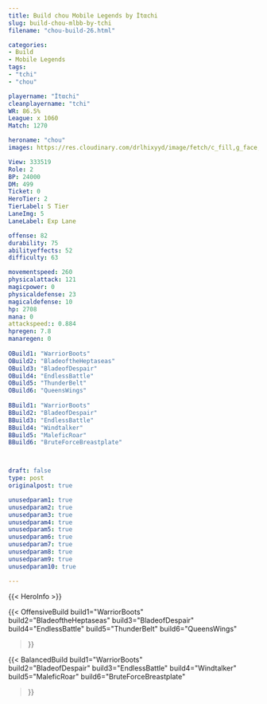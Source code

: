 ```yaml
---
title: Build chou Mobile Legends by İtαchi
slug: build-chou-mlbb-by-tchi
filename: "chou-build-26.html"

categories: 
- Build 
- Mobile Legends
tags: 
- "tchi"
- "chou"

playername: "İtαchi"
cleanplayername: "tchi"
WR: 86.5%
League: x 1060
Match: 1270 

heroname: "chou"
images: https://res.cloudinary.com/drlhixyyd/image/fetch/c_fill,g_face,f_auto/https://cdn2-build.mobagenie.my.id/p/images/banner/full/chou.jpg

View: 333519 
Role: 2 
BP: 24000
DM: 499 
Ticket: 0 
HeroTier: 2 
TierLabel: S Tier 
LaneImg: 5
LaneLabel: Exp Lane

offense: 82 
durability: 75 
abilityeffects: 52 
difficulty: 63 

movementspeed: 260
physicalattack: 121
magicpower: 0
physicaldefense: 23
magicaldefense: 10
hp: 2708
mana: 0
attackspeed:: 0.884
hpregen: 7.8
manaregen: 0
 
OBuild1: "WarriorBoots"  
OBuild2: "BladeoftheHeptaseas" 
OBuild3: "BladeofDespair" 
OBuild4: "EndlessBattle" 
OBuild5: "ThunderBelt" 
OBuild6: "QueensWings" 
 
BBuild1: "WarriorBoots"  
BBuild2: "BladeofDespair" 
BBuild3: "EndlessBattle" 
BBuild4: "Windtalker" 
BBuild5: "MaleficRoar" 
BBuild6: "BruteForceBreastplate"



draft: false
type: post
originalpost: true

unusedparam1: true
unusedparam2: true
unusedparam3: true
unusedparam4: true
unusedparam5: true
unusedparam6: true
unusedparam7: true
unusedparam8: true
unusedparam9: true
unusedparam10: true

---
```


{{< HeroInfo >}} 

{{< OffensiveBuild 
build1="WarriorBoots"  
build2="BladeoftheHeptaseas" 
build3="BladeofDespair" 
build4="EndlessBattle" 
build5="ThunderBelt" 
build6="QueensWings" 
 >}} 

{{< BalancedBuild 
build1="WarriorBoots"  
build2="BladeofDespair" 
build3="EndlessBattle" 
build4="Windtalker" 
build5="MaleficRoar" 
build6="BruteForceBreastplate" 
 >}}

